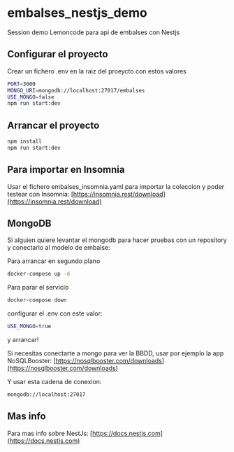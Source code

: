 # embalses_nestjs_demo

Session demo Lemoncode para api de embalses con Nestjs

## Configurar el proyecto

Crear un fichero .env en la raiz del proeycto con estos valores

```bash
PORT=3000
MONGO_URI=mongodb://localhost:27017/embalses
USE_MONGO=false
npm run start:dev
```

## Arrancar el proyecto

```bash
npm install
npm run start:dev
```

## Para importar en Insomnia

Usar el fichero embalses_insomnia.yaml para importar la coleccion y poder testear con Insomnia: [https://insomnia.rest/download](https://insomnia.rest/download)

## MongoDB

Si alguien quiere levantar el mongodb para hacer pruebas con un repository y conectarlo al modelo de embalse:

Para arrancar en segundo plano

```bash
docker-compose up -d
```

Para parar el servicio

```bash
docker-compose down
```

configurar el .env con este valor:

```bash
USE_MONGO=true
```

y arrancar!

Si necesitas conectarte a mongo para ver la BBDD, usar por ejemplo la app NoSQLBooster: [https://nosqlbooster.com/downloads](https://nosqlbooster.com/downloads)

Y usar esta cadena de conexion:

```bash
mongodb://localhost:27017
```

## Mas info

Para mas info sobre NestJs: [https://docs.nestjs.com](https://docs.nestjs.com)
